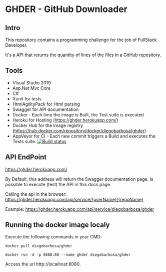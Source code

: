 # GHDER - GitHub Downloader


## Intro

This repository contains a programming challenge for the job of FullStack Developer.

It's a API that returns the quantity of lines of the files in a GitHub repository.

## Tools

- Visual Studio 2019
- Asp.Net Mvc Core
- C#
- Xunit for tests 
- HtmlAgilityPack for Html parsing
- Swagger for API documentation
- Docker - Each time the image is Built, the Test suite is executed
- Heroku for Hosting (https://ghder.herokuapp.com/)
- Docker Hub for the Image registry (https://hub.docker.com/repository/docker/diegobarbosa/ghder)
- AppVeyor for CI - Each new commit triggers a Build and executes the Tests suite: [![Build status](https://ci.appveyor.com/api/projects/status/e0gus2bb7iug9i74/branch/master?svg=true)](https://ci.appveyor.com/project/diegobarbosa/ghder/branch/master)


## API EndPoint

https://ghder.herokuapp.com/

By Default, this address will return the Swagger documentation page. Is possible to execute (test) the API in this docs page.

Calling the api in the browser: https://ghder.herokuapp.com/api/service/{userName}/{repoName}

Example: https://ghder.herokuapp.com/api/service/diegobarbosa/ghder


## Running the docker image localy
Execute the following commands in your CMD:

```console
docker pull diegobarbosa/ghder

docker run -d -p 8080:80 --name ghder diegobarbosa/ghder
```
Access the url http://localhost:8080.


